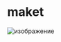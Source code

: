# maket

![изображение](https://user-images.githubusercontent.com/101417925/218053239-b5d17208-2dea-4813-a992-aff345858957.png)
